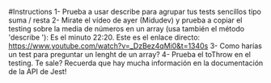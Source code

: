 #Instructions
1- Prueba a usar describe para agrupar tus tests sencillos tipo suma / resta
2- Mirate el vídeo de ayer (Midudev) y prueba a copiar el testing sobre la media de números en un array (usa también el método 'describe '):
Es el minuto 22:20. Este es el enlace directo:
https://www.youtube.com/watch?v=_DzBez4qMi0&t=1340s
3- Como harías un test para preguntar un lenght de un array?
4- Prueba el toThrow en el testing. Te sale?
Recuerda que hay mucha información en la documentación de la API de Jest!
